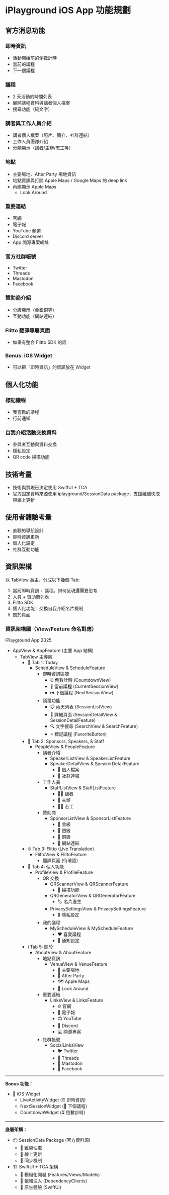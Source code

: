 # iPlayground iOS App 功能規劃

## 官方消息功能

### 即時資訊
- 活動開始前的倒數計時
- 當前的議程
- 下一個議程

### 議程
- 2 天活動的時間列表
- 展開議程資料與講者個人檔案
- 搜尋功能（純文字）

### 講者與工作人員介紹
- 講者個人檔案（照片、簡介、社群連結）
- 工作人員團隊介紹
- 分類顯示（講者/主辦/志工等）

### 地點
- 主要場地、After Party 場地資訊
- 地點資訊與打開 Apple Maps / Google Maps 的 deep link
- 內建顯示 Apple Maps
  - Look Around

### 重要連結
- 官網
- 電子報
- YouTube 頻道
- Discord server
- App 開源專案網址

### 官方社群帳號

- Twitter
- Threads
- Mastodon
- Facebook

### 贊助商介紹
- 分級顯示（金銀銅等）
- 互動功能（網站連結）

### Flitto 翻譯專屬頁面
- 如果有整合 Flitto SDK 的話

### Bonus: iOS Widget

- 可以把「即時資訊」的資訊放在 Widget

## 個人化功能

### 標記議程

- 我喜歡的議程
- 行前通知

### 自我介紹活動交換資料
- 參與者互動與資料交換
- 隱私設定
- QR code 掃描功能

## 技術考量

- 技術與實現已決定使用 SwiftUI + TCA
- 官方固定資料來源使用 iplayground/SessionData package，支援離線快取與線上更新

## 使用者體驗考量

- 直觀的導航設計
- 即時資訊更新
- 個人化設定
- 社群互動功能

## 資訊架構

以 TabView 為主，分成以下幾個 Tab:

1. 當前即時資訊 + 議程。如何呈現還需要思考
2. 人員 + 贊助商列表
3. Flitto SDK
4. 個人化功能：交換自我介紹名片機制
5. 關於頁面

### 資訊架構圖（View/Feature 命名對應）

iPlayground App 2025
- AppView & AppFeature (主要 App 結構)
  - TabView 主導航
    - 📅 Tab 1: Today
      - ScheduleView & ScheduleFeature
        - 即時資訊區塊
          - ⏰ 倒數計時 (CountdownView)
          - 📍 當前議程 (CurrentSessionView)
          - ⏭️ 下個議程 (NextSessionView)
        - 議程功能
          - 📋 兩天列表 (SessionListView)
          - 📄 詳細頁面 (SessionDetailView & SessionDetailFeature)
          - 🔍 文字搜尋 (SearchView & SearchFeature)
          - ⭐ 標記議程 (FavoriteButton)
    - 👥 Tab 2: Sponsors, Speakers, & Staff
      - PeopleView & PeopleFeature
        - 講者介紹
          - SpeakerListView & SpeakerListFeature
          - SpeakerDetailView & SpeakerDetailFeature
            - 📸 個人檔案
            - 🔗 社群連結
        - 工作人員
          - StaffListView & StaffListFeature
            - 👨‍💻 講者
            - 🎯 主辦
            - 🙋‍♀️ 志工
        - 贊助商
          - SponsorListView & SponsorListFeature
            - 🥇 金級
            - 🥈 銀級
            - 🥉 銅級
            - 🔗 網站連結
    - 🌐 Tab 3: Flitto (Live Translation)
      - FlittoView & FlittoFeature
        - 翻譯頁面 (待確認)
    - 👤 Tab 4: 個人功能
      - ProfileView & ProfileFeature
        - QR 交換
          - QRScannerView & QRScannerFeature
            - 📱 掃描功能
          - QRGeneratorView & QRGeneratorFeature
            - 🏷️ 名片產生
          - PrivacySettingsView & PrivacySettingsFeature
            - 🔒 隱私設定
        - 我的議程
          - MyScheduleView & MyScheduleFeature
            - ❤️ 喜愛議程
            - 🔔 通知設定
    - ℹ️ Tab 5: 關於
      - AboutView & AboutFeature
        - 地點資訊
          - VenueView & VenueFeature
            - 🏢 主要場地
            - 🎉 After Party
            - 🗺️ Apple Maps
            - 👀 Look Around
        - 重要連結
          - LinksView & LinksFeature
            - 🌐 官網
            - 📧 電子報
            - 📺 YouTube
            - 💬 Discord
            - 💻 開源專案
        - 社群帳號
          - SocialLinksView
            - 🐦 Twitter
            - 🧵 Threads
            - 🐘 Mastodon
            - 👥 Facebook

---

**Bonus 功能：**
- 📱 iOS Widget
  - LiveActivityWidget (⏰ 即時資訊)
  - NextSessionWidget (📅 下個議程)
  - CountdownWidget (⏳ 倒數計時)

---

**底層架構：**
- 📦 SessionData Package (官方資料源)
  - 💾 離線快取
  - 🔄 線上更新
  - 🔄 同步機制
- 🏗️ SwiftUI + TCA 架構
  - 🧩 模組化開發 (Features/Views/Models)
  - 🔗 依賴注入 (DependencyClients)
  - 📱 原生體驗 (SwiftUI)